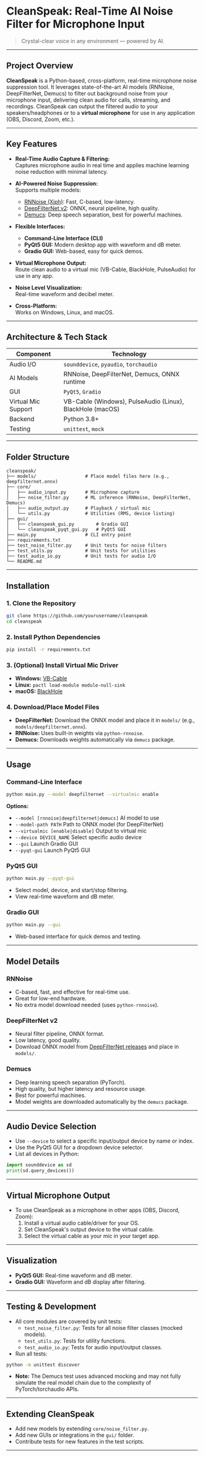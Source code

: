 # CleanSpeak: Real-Time AI Noise Filter for Microphone Input

> Crystal-clear voice in any environment — powered by AI.

---

## Project Overview

**CleanSpeak** is a Python-based, cross-platform, real-time microphone noise suppression tool. It leverages state-of-the-art AI models (RNNoise, DeepFilterNet, Demucs) to filter out background noise from your microphone input, delivering clean audio for calls, streaming, and recordings. CleanSpeak can output the filtered audio to your speakers/headphones or to a **virtual microphone** for use in any application (OBS, Discord, Zoom, etc.).

---

## Key Features

- **Real-Time Audio Capture & Filtering:**  
  Captures microphone audio in real time and applies machine learning noise reduction with minimal latency.

- **AI-Powered Noise Suppression:**  
  Supports multiple models:
  - [RNNoise (Xiph)](https://github.com/xiph/rnnoise): Fast, C-based, low-latency.
  - [DeepFilterNet v2](https://github.com/Rikorose/DeepFilterNet): ONNX, neural pipeline, high quality.
  - [Demucs](https://github.com/facebookresearch/demucs): Deep speech separation, best for powerful machines.

- **Flexible Interfaces:**  
  - **Command-Line Interface (CLI)**
  - **PyQt5 GUI:** Modern desktop app with waveform and dB meter.
  - **Gradio GUI:** Web-based, easy for quick demos.

- **Virtual Microphone Output:**  
  Route clean audio to a virtual mic (VB-Cable, BlackHole, PulseAudio) for use in any app.

- **Noise Level Visualization:**  
  Real-time waveform and decibel meter.

- **Cross-Platform:**  
  Works on Windows, Linux, and macOS.

---

## Architecture & Tech Stack

| Component            | Technology                                     |
|----------------------|------------------------------------------------|
| Audio I/O            | `sounddevice`, `pyaudio`, `torchaudio`         |
| AI Models            | RNNoise, DeepFilterNet, Demucs, ONNX runtime   |
| GUI                  | `PyQt5`, `Gradio`                              |
| Virtual Mic Support  | VB-Cable (Windows), PulseAudio (Linux), BlackHole (macOS) |
| Backend              | Python 3.8+                                    |
| Testing              | `unittest`, `mock`                             |

---

## Folder Structure

```
cleanspeak/
├── models/                  # Place model files here (e.g., deepfilternet.onnx)
├── core/
│   ├── audio_input.py       # Microphone capture
│   ├── noise_filter.py      # ML inference (RNNoise, DeepFilterNet, Demucs)
│   ├── audio_output.py      # Playback / virtual mic
│   └── utils.py             # Utilities (RMS, device listing)
├── gui/
│   ├── cleanspeak_gui.py        # Gradio GUI
│   └── cleanspeak_pyqt_gui.py   # PyQt5 GUI
├── main.py                  # CLI entry point
├── requirements.txt
├── test_noise_filter.py     # Unit tests for noise filters
├── test_utils.py            # Unit tests for utilities
├── test_audio_io.py         # Unit tests for audio I/O
└── README.md
```

---

## Installation

### 1. Clone the Repository

```bash
git clone https://github.com/yourusername/cleanspeak
cd cleanspeak
```

### 2. Install Python Dependencies

```bash
pip install -r requirements.txt
```

### 3. (Optional) Install Virtual Mic Driver

- **Windows:** [VB-Cable](https://vb-audio.com/Cable/)
- **Linux:** `pactl load-module module-null-sink`
- **macOS:** [BlackHole](https://github.com/ExistentialAudio/BlackHole)

### 4. Download/Place Model Files

- **DeepFilterNet:** Download the ONNX model and place it in `models/` (e.g., `models/deepfilternet.onnx`).
- **RNNoise:** Uses built-in weights via `python-rnnoise`.
- **Demucs:** Downloads weights automatically via `demucs` package.

---

## Usage

### **Command-Line Interface**

```bash
python main.py --model deepfilternet --virtualmic enable
```

**Options:**
- `--model [rnnoise|deepfilternet|demucs]`   AI model to use
- `--model-path PATH`                        Path to ONNX model (for DeepFilterNet)
- `--virtualmic [enable|disable]`            Output to virtual mic
- `--device DEVICE_NAME`                     Select specific audio device
- `--gui`                                    Launch Gradio GUI
- `--pyqt-gui`                               Launch PyQt5 GUI

### **PyQt5 GUI**

```bash
python main.py --pyqt-gui
```
- Select model, device, and start/stop filtering.
- View real-time waveform and dB meter.

### **Gradio GUI**

```bash
python main.py --gui
```
- Web-based interface for quick demos and testing.

---

## Model Details

### **RNNoise**
- C-based, fast, and effective for real-time use.
- Great for low-end hardware.
- No extra model download needed (uses `python-rnnoise`).

### **DeepFilterNet v2**
- Neural filter pipeline, ONNX format.
- Low latency, good quality.
- Download ONNX model from [DeepFilterNet releases](https://github.com/Rikorose/DeepFilterNet/releases) and place in `models/`.

### **Demucs**
- Deep learning speech separation (PyTorch).
- High quality, but higher latency and resource usage.
- Best for powerful machines.
- Model weights are downloaded automatically by the `demucs` package.

---

## Audio Device Selection

- Use `--device` to select a specific input/output device by name or index.
- Use the PyQt5 GUI for a dropdown device selector.
- List all devices in Python:

```python
import sounddevice as sd
print(sd.query_devices())
```

---

## Virtual Microphone Output

- To use CleanSpeak as a microphone in other apps (OBS, Discord, Zoom):
  1. Install a virtual audio cable/driver for your OS.
  2. Set CleanSpeak's output device to the virtual cable.
  3. Select the virtual cable as your mic in your target app.

---

## Visualization

- **PyQt5 GUI:** Real-time waveform and dB meter.
- **Gradio GUI:** Waveform and dB display after filtering.

---

## Testing & Development

- All core modules are covered by unit tests:
  - `test_noise_filter.py`: Tests for all noise filter classes (mocked models).
  - `test_utils.py`: Tests for utility functions.
  - `test_audio_io.py`: Tests for audio input/output classes.
- Run all tests:

```bash
python -m unittest discover
```

- **Note:** The Demucs test uses advanced mocking and may not fully simulate the real model chain due to the complexity of PyTorch/torchaudio APIs.

---

## Extending CleanSpeak

- Add new models by extending `core/noise_filter.py`.
- Add new GUIs or integrations in the `gui/` folder.
- Contribute tests for new features in the test scripts.

---